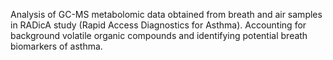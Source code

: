 Analysis of GC-MS metabolomic data obtained from breath and air samples in RADicA study (Rapid Access Diagnostics for Asthma). Accounting for background volatile organic compounds and identifying potential breath biomarkers of asthma.
